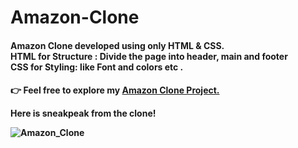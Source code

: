 # Amazon-Clone
<h4>Amazon Clone developed using only HTML &amp; CSS.<br>
HTML for Structure : Divide the page into header, main and footer <br>
CSS for Styling: like Font and colors etc . <h4>
<p> 👉 Feel free to explore my  <a href="https://ibrahimmallik786.github.io/Amazon-Clone/">Amazon Clone Project.</a></p>
<p>Here is sneakpeak from the clone!</p>
<img src="https://github.com/user-attachments/assets/aec7989f-a8c9-47c2-a99e-00a7fdb73f6e" alt="Amazon_Clone" />
